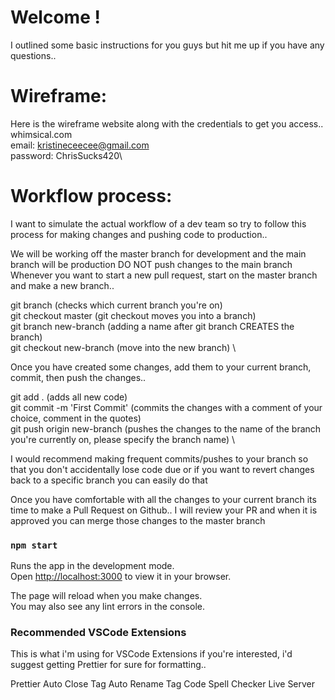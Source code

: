 # Welcome !
I outlined some basic instructions for you guys but hit me up if you have any questions..

# Wireframe: 
Here is the wireframe website along with the credentials to get you access..\
whimsical.com\
email: kristineceecee@gmail.com\
password: ChrisSucks420\

# Workflow process:
I want to simulate the actual workflow of a dev team so try to follow this process for making changes and pushing code to production..

We will be working off the master branch for development and the main branch will be production
DO NOT push changes to the main branch
Whenever you want to start a new pull request, start on the master branch and make a new branch..

git branch (checks which current branch you're on) \
git checkout master (git checkout moves you into a branch) \
git branch new-branch (adding a name after git branch CREATES the branch) \
git checkout new-branch (move into the new branch) \

Once you have created some changes, add them to your current branch, commit, then push the changes..

git add . (adds all new code) \
git commit -m 'First Commit' (commits the changes with a comment of your choice, comment in the quotes) \
git push origin new-branch (pushes the changes to the name of the branch you're currently on, please specify the branch name) \

I would recommend making frequent commits/pushes to your branch so that you don't accidentally lose code due or if you want to revert changes back to a specific branch you can easily do that

Once you have comfortable with all the changes to your current branch its time to make a Pull Request on Github..
I will review your PR and when it is approved you can merge those changes to the master branch 

### `npm start`

Runs the app in the development mode.\
Open [http://localhost:3000](http://localhost:3000) to view it in your browser.

The page will reload when you make changes.\
You may also see any lint errors in the console.

### Recommended VSCode Extensions
This is what i'm using for VSCode Extensions if you're interested, i'd suggest getting Prettier for sure for formatting..

Prettier 
Auto Close Tag
Auto Rename Tag
Code Spell Checker
Live Server 